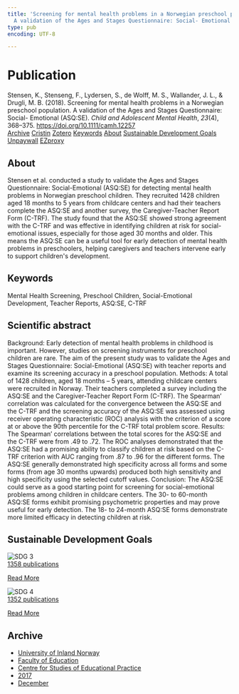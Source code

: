 ```yaml
---
title: 'Screening for mental health problems in a Norwegian preschool population.
  A validation of the Ages and Stages Questionnaire: Social- Emotional (ASQ:SE)'
type: pub
encoding: UTF-8

---
```

<h1>Publication</h1>
<article id="csl-bib-container-6B76KW4I" class="csl-bib-container">
  <div class="csl-bib-body"> <div class="csl-entry">Stensen, K., Stenseng, F., Lydersen, S., de Wolff, M. S., Wallander, J. L., &#38; Drugli, M. B. (2018). Screening for mental health problems in a Norwegian preschool population. A validation of the Ages and Stages Questionnaire: Social- Emotional (ASQ:SE). <i>Child and Adolescent Mental Health</i>, <i>23</i>(4), 368–375. <a href="https://doi.org/10.1111/camh.12257">https://doi.org/10.1111/camh.12257</a></div> </div>
  <div class="csl-bib-buttons">
    <a href="#taxonomy-article-6B76KW4I" alt="archive" class="csl-bib-button">Archive</a>
    <a href="https://app.cristin.no/results/show.jsf?id=1527460" alt="Cristin" class="csl-bib-button">Cristin</a>
    <a href="http://zotero.org/groups/5881554/items/6B76KW4I" alt="Zotero" class="csl-bib-button">Zotero</a>
    <a href="#keywords-article-6B76KW4I" alt="keywords" class="csl-bib-button">Keywords</a>
    <a href="#about-article-6B76KW4I" alt="about_pub" class="csl-bib-button">About</a>
    <a href="#sdg-article-6B76KW4I" alt="sdg" class="csl-bib-button">Sustainable Development Goals</a>
    <a href="https://doi.org/10.1111/camh.12257" alt="Unpaywall" class="csl-bib-button">Unpaywall</a>
    <a href="https://doi.org/10.1111/camh.12257" alt="EZproxy" class="csl-bib-button">EZproxy</a>
  </div>
  <div id="csl-bib-meta-container-6B76KW4I"></div>
</article>
<div id="csl-bib-meta-6B76KW4I" class="csl-bib-meta">
  <article id="about-article-6B76KW4I" class="about_pub-article">
    <h1>About</h1>
    Stensen et al. conducted a study to validate the Ages and Stages Questionnaire: Social-Emotional (ASQ:SE) for detecting mental health problems in Norwegian preschool children. They recruited 1428 children aged 18 months to 5 years from childcare centers and had their teachers complete the ASQ:SE and another survey, the Caregiver-Teacher Report Form (C-TRF). The study found that the ASQ:SE showed strong agreement with the C-TRF and was effective in identifying children at risk for social-emotional issues, especially for those aged 30 months and older. This means the ASQ:SE can be a useful tool for early detection of mental health problems in preschoolers, helping caregivers and teachers intervene early to support children's development.
  </article>
  <article id="keywords-article-6B76KW4I" class="keywords-article">
    <h1>Keywords</h1>
    Mental Health Screening, Preschool Children, Social-Emotional Development, Teacher Reports, ASQ:SE, C-TRF
  </article>
  <article id="abstract-article-6B76KW4I" class="abstract-article">
    <h1>Scientific abstract</h1>
    Background: Early detection of mental health problems in childhood is important. However, studies on screening instruments for preschool children are rare. The aim of the present study was to validate the Ages and Stages Questionnaire: Social-Emotional (ASQ:SE) with teacher reports and examine its screening accuracy in a preschool population. 
Methods: A total of 1428 children, aged 18 months – 5 years, attending childcare centers were recruited in Norway. Their teachers completed a survey including the ASQ:SE and the Caregiver-Teacher Report Form (C-TRF). The Spearman’ correlation was calculated for the convergence between the ASQ:SE and the C-TRF and the screening accuracy of the ASQ:SE was assessed using receiver operating characteristic (ROC) analysis with the criterion of a score at or above the 90th percentile for the C-TRF total problem score.  
Results: The Spearman’ correlations between the total scores for the ASQ:SE and the C-TRF were from .49 to .72. The ROC analyses demonstrated that the ASQ:SE had a promising ability to classify children at risk based on the C-TRF criterion with AUC ranging from .87 to .96 for the different forms. The ASQ:SE generally demonstrated high specificity across all forms and some forms (from age 30 months upwards) produced both high sensitivity and high specificity using the selected cutoff values. 
Conclusion: The ASQ:SE could serve as a good starting point for screening for social-emotional problems among children in childcare centers. The 30- to 60-month ASQ:SE forms exhibit promising psychometric properties and may prove useful for early detection. The 18- to 24-month ASQ:SE forms demonstrate more limited efficacy in detecting children at risk.
  </article>
  <article id="sdg-article-6B76KW4I" class="sdg-article">
    <h1>Sustainable Development Goals</h1>
    <div class="sdg-container"><div id="sdg3" class="sdg">
        <img src="{{< params subfolder >}}images/sdg/sdg03_en.png" class="image" alt="SDG 3">
        <div class="sdg-overlay">
          <a href="/en/archive/?key=?sdg=3#archive" class="sdg-publication-count"><span>1358</span> publications</a>
          <p><a href="https://sdgs.un.org/goals/goal3" class="sdg-read-more">Read More</a></p>
        </div>
      </div> <div id="sdg4" class="sdg">
        <img src="{{< params subfolder >}}images/sdg/sdg04_en.png" class="image" alt="SDG 4">
        <div class="sdg-overlay">
          <a href="/en/archive/?key=?sdg=4#archive" class="sdg-publication-count"><span>1352</span> publications</a>
          <p><a href="https://sdgs.un.org/goals/goal4" class="sdg-read-more">Read More</a></p>
        </div>
      </div></div>
  </article>
  <article id="taxonomy-article-6B76KW4I" class="taxonomy-article">
    <h1>Archive</h1>
    <ul>
      <li>
        <a href="/en/archive/?key=3DCRN523">University of Inland Norway</a>
      </li>
      <li>
        <a href="/en/archive/?key=WYNZA47F">Faculty of Education</a>
      </li>
      <li>
        <a href="/en/archive/?key=G3SEU2Z2">Centre for Studies of Educational Practice</a>
      </li>
      <li>
        <a href="/en/archive/?key=3KJKJQ9B">2017</a>
      </li>
      <li>
        <a href="/en/archive/?key=T7TIUTCP">December</a>
      </li>
    </ul>
  </article>
</div>
